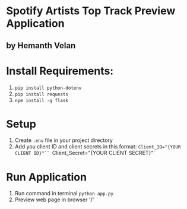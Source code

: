 # Spotify Artists Top Track Preview Application 
## by Hemanth Velan

# Install Requirements:
1. `pip install python-dotenv`
2. `pip install requests`
3. `npm install -g flask`

# Setup
1. Create `.env` file in your project directory
2. Add you client ID and client secrets in this format:
    `Client_ID="{YOUR CLIENT ID}"``
    `Client_Secret="{YOUR CLIENT SECRET}"`

# Run Application
1. Run command in terminal `python app.py`
2. Preview web page in browser '/'